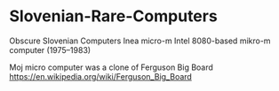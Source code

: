 # Slovenian-Rare-Computers
Obscure Slovenian Computers
Inea micro-m Intel 8080-based mikro-m computer (1975–1983)   


Moj micro computer was a clone of Ferguson Big Board https://en.wikipedia.org/wiki/Ferguson_Big_Board    

